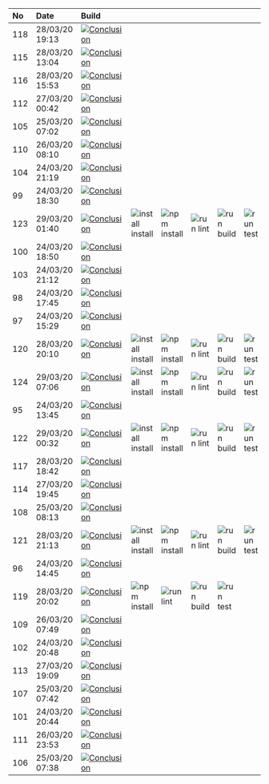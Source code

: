 | No  | Date           | Build                                                                                                                                                             |                                                                              |                                                                      |                                                                  |                                                                  |                                                                |
| :-- | :------------- | :---------------------------------------------------------------------------------------------------------------------------------------------------------------- | :--------------------------------------------------------------------------- | :------------------------------------------------------------------- | :--------------------------------------------------------------- | :--------------------------------------------------------------- | :------------------------------------------------------------- |
| 118 | 28/03/20 19:13 | [![Conclusion](https://img.shields.io/badge/build-pass-brightgreen)](https://github.com/e2e-boilerplate/playwright-commonjs-jasmine-assert/actions/runs/65521175) |                                                                              |                                                                      |                                                                  |                                                                  |                                                                |
| 115 | 28/03/20 13:04 | [![Conclusion](https://img.shields.io/badge/build-pass-brightgreen)](https://github.com/e2e-boilerplate/playwright-commonjs-jasmine-assert/actions/runs/65373484) |                                                                              |                                                                      |                                                                  |                                                                  |                                                                |
| 116 | 28/03/20 15:53 | [![Conclusion](https://img.shields.io/badge/build-pass-brightgreen)](https://github.com/e2e-boilerplate/playwright-commonjs-jasmine-assert/actions/runs/65439852) |                                                                              |                                                                      |                                                                  |                                                                  |                                                                |
| 112 | 27/03/20 00:42 | [![Conclusion](https://img.shields.io/badge/build-pass-brightgreen)](https://github.com/e2e-boilerplate/playwright-commonjs-jasmine-assert/actions/runs/64337909) |                                                                              |                                                                      |                                                                  |                                                                  |                                                                |
| 105 | 25/03/20 07:02 | [![Conclusion](https://img.shields.io/badge/build-pass-brightgreen)](https://github.com/e2e-boilerplate/playwright-commonjs-jasmine-assert/actions/runs/62928929) |                                                                              |                                                                      |                                                                  |                                                                  |                                                                |
| 110 | 26/03/20 08:10 | [![Conclusion](https://img.shields.io/badge/build-pass-brightgreen)](https://github.com/e2e-boilerplate/playwright-commonjs-jasmine-assert/actions/runs/63768395) |                                                                              |                                                                      |                                                                  |                                                                  |                                                                |
| 104 | 24/03/20 21:19 | [![Conclusion](https://img.shields.io/badge/build-pass-brightgreen)](https://github.com/e2e-boilerplate/playwright-commonjs-jasmine-assert/actions/runs/62659563) |                                                                              |                                                                      |                                                                  |                                                                  |                                                                |
| 99  | 24/03/20 18:30 | [![Conclusion](https://img.shields.io/badge/build-pass-brightgreen)](https://github.com/e2e-boilerplate/playwright-commonjs-jasmine-assert/actions/runs/62573040) |                                                                              |                                                                      |                                                                  |                                                                  |                                                                |
| 123 | 29/03/20 01:40 | [![Conclusion](https://img.shields.io/badge/build-pass-brightgreen)](https://github.com/e2e-boilerplate/playwright-commonjs-jasmine-assert/actions/runs/65660785) | ![install install](https://img.shields.io/badge/install-install-brightgreen) | ![npm install](https://img.shields.io/badge/npm-install-brightgreen) | ![run lint](https://img.shields.io/badge/run-lint-brightgreen)   | ![run build](https://img.shields.io/badge/run-build-brightgreen) | ![run test](https://img.shields.io/badge/run-test-brightgreen) |
| 100 | 24/03/20 18:50 | [![Conclusion](https://img.shields.io/badge/build-pass-brightgreen)](https://github.com/e2e-boilerplate/playwright-commonjs-jasmine-assert/actions/runs/62581602) |                                                                              |                                                                      |                                                                  |                                                                  |                                                                |
| 103 | 24/03/20 21:12 | [![Conclusion](https://img.shields.io/badge/build-pass-brightgreen)](https://github.com/e2e-boilerplate/playwright-commonjs-jasmine-assert/actions/runs/62657400) |                                                                              |                                                                      |                                                                  |                                                                  |                                                                |
| 98  | 24/03/20 17:45 | [![Conclusion](https://img.shields.io/badge/build-pass-brightgreen)](https://github.com/e2e-boilerplate/playwright-commonjs-jasmine-assert/actions/runs/62548423) |                                                                              |                                                                      |                                                                  |                                                                  |                                                                |
| 97  | 24/03/20 15:29 | [![Conclusion](https://img.shields.io/badge/build-fail-red)](https://github.com/e2e-boilerplate/playwright-commonjs-jasmine-assert/actions/runs/62472210)         |                                                                              |                                                                      |                                                                  |                                                                  |                                                                |
| 120 | 28/03/20 20:10 | [![Conclusion](https://img.shields.io/badge/build-pass-brightgreen)](https://github.com/e2e-boilerplate/playwright-commonjs-jasmine-assert/actions/runs/65544939) | ![install install](https://img.shields.io/badge/install-install-brightgreen) | ![npm install](https://img.shields.io/badge/npm-install-brightgreen) | ![run lint](https://img.shields.io/badge/run-lint-brightgreen)   | ![run build](https://img.shields.io/badge/run-build-brightgreen) | ![run test](https://img.shields.io/badge/run-test-brightgreen) |
| 124 | 29/03/20 07:06 | [![Conclusion](https://img.shields.io/badge/build-pass-brightgreen)](https://github.com/e2e-boilerplate/playwright-commonjs-jasmine-assert/actions/runs/65778759) | ![install install](https://img.shields.io/badge/install-install-brightgreen) | ![npm install](https://img.shields.io/badge/npm-install-brightgreen) | ![run lint](https://img.shields.io/badge/run-lint-brightgreen)   | ![run build](https://img.shields.io/badge/run-build-brightgreen) | ![run test](https://img.shields.io/badge/run-test-brightgreen) |
| 95  | 24/03/20 13:45 | [![Conclusion](https://img.shields.io/badge/build-fail-red)](https://github.com/e2e-boilerplate/playwright-commonjs-jasmine-assert/actions/runs/62407826)         |                                                                              |                                                                      |                                                                  |                                                                  |                                                                |
| 122 | 29/03/20 00:32 | [![Conclusion](https://img.shields.io/badge/build-pass-brightgreen)](https://github.com/e2e-boilerplate/playwright-commonjs-jasmine-assert/actions/runs/65638187) | ![install install](https://img.shields.io/badge/install-install-brightgreen) | ![npm install](https://img.shields.io/badge/npm-install-brightgreen) | ![run lint](https://img.shields.io/badge/run-lint-brightgreen)   | ![run build](https://img.shields.io/badge/run-build-brightgreen) | ![run test](https://img.shields.io/badge/run-test-brightgreen) |
| 117 | 28/03/20 18:42 | [![Conclusion](https://img.shields.io/badge/build-pass-brightgreen)](https://github.com/e2e-boilerplate/playwright-commonjs-jasmine-assert/actions/runs/65506637) |                                                                              |                                                                      |                                                                  |                                                                  |                                                                |
| 114 | 27/03/20 19:45 | [![Conclusion](https://img.shields.io/badge/build-pass-brightgreen)](https://github.com/e2e-boilerplate/playwright-commonjs-jasmine-assert/actions/runs/64985215) |                                                                              |                                                                      |                                                                  |                                                                  |                                                                |
| 108 | 25/03/20 08:13 | [![Conclusion](https://img.shields.io/badge/build-pass-brightgreen)](https://github.com/e2e-boilerplate/playwright-commonjs-jasmine-assert/actions/runs/62974135) |                                                                              |                                                                      |                                                                  |                                                                  |                                                                |
| 121 | 28/03/20 21:13 | [![Conclusion](https://img.shields.io/badge/build-pass-brightgreen)](https://github.com/e2e-boilerplate/playwright-commonjs-jasmine-assert/actions/runs/65572372) | ![install install](https://img.shields.io/badge/install-install-brightgreen) | ![npm install](https://img.shields.io/badge/npm-install-brightgreen) | ![run lint](https://img.shields.io/badge/run-lint-brightgreen)   | ![run build](https://img.shields.io/badge/run-build-brightgreen) | ![run test](https://img.shields.io/badge/run-test-brightgreen) |
| 96  | 24/03/20 14:45 | [![Conclusion](https://img.shields.io/badge/build-pass-brightgreen)](https://github.com/e2e-boilerplate/playwright-commonjs-jasmine-assert/actions/runs/62444742) |                                                                              |                                                                      |                                                                  |                                                                  |                                                                |
| 119 | 28/03/20 20:02 | [![Conclusion](https://img.shields.io/badge/build-pass-brightgreen)](https://github.com/e2e-boilerplate/playwright-commonjs-jasmine-assert/actions/runs/65533089) | ![npm install](https://img.shields.io/badge/npm-install-brightgreen)         | ![run lint](https://img.shields.io/badge/run-lint-brightgreen)       | ![run build](https://img.shields.io/badge/run-build-brightgreen) | ![run test](https://img.shields.io/badge/run-test-brightgreen)   |                                                                |
| 109 | 26/03/20 07:49 | [![Conclusion](https://img.shields.io/badge/build-pass-brightgreen)](https://github.com/e2e-boilerplate/playwright-commonjs-jasmine-assert/actions/runs/63750951) |                                                                              |                                                                      |                                                                  |                                                                  |                                                                |
| 102 | 24/03/20 20:48 | [![Conclusion](https://img.shields.io/badge/build-pass-brightgreen)](https://github.com/e2e-boilerplate/playwright-commonjs-jasmine-assert/actions/runs/62642149) |                                                                              |                                                                      |                                                                  |                                                                  |                                                                |
| 113 | 27/03/20 19:09 | [![Conclusion](https://img.shields.io/badge/build-pass-brightgreen)](https://github.com/e2e-boilerplate/playwright-commonjs-jasmine-assert/actions/runs/64974127) |                                                                              |                                                                      |                                                                  |                                                                  |                                                                |
| 107 | 25/03/20 07:42 | [![Conclusion](https://img.shields.io/badge/build-pass-brightgreen)](https://github.com/e2e-boilerplate/playwright-commonjs-jasmine-assert/actions/runs/62952756) |                                                                              |                                                                      |                                                                  |                                                                  |                                                                |
| 101 | 24/03/20 20:44 | [![Conclusion](https://img.shields.io/badge/build-pass-brightgreen)](https://github.com/e2e-boilerplate/playwright-commonjs-jasmine-assert/actions/runs/62641456) |                                                                              |                                                                      |                                                                  |                                                                  |                                                                |
| 111 | 26/03/20 23:53 | [![Conclusion](https://img.shields.io/badge/build-pass-brightgreen)](https://github.com/e2e-boilerplate/playwright-commonjs-jasmine-assert/actions/runs/64316359) |                                                                              |                                                                      |                                                                  |                                                                  |                                                                |
| 106 | 25/03/20 07:38 | [![Conclusion](https://img.shields.io/badge/build-pass-brightgreen)](https://github.com/e2e-boilerplate/playwright-commonjs-jasmine-assert/actions/runs/62951396) |                                                                              |                                                                      |                                                                  |                                                                  |                                                                |